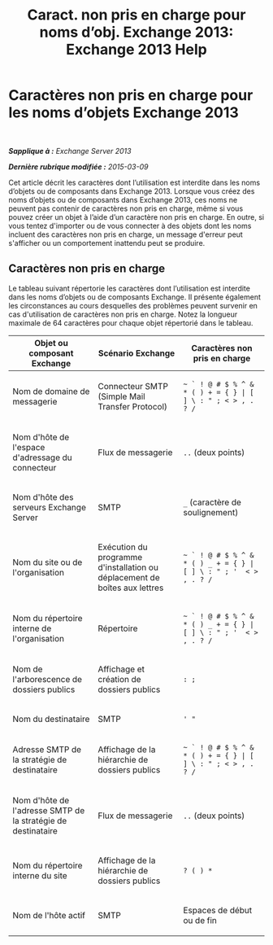 ﻿---
title: 'Caract. non pris en charge pour noms d’obj. Exchange 2013: Exchange 2013 Help'
TOCTitle: Caractères non pris en charge pour les noms d’objets Exchange 2013
ms:assetid: 76fa4e23-f0f6-473b-9227-70ded907578f
ms:mtpsurl: https://technet.microsoft.com/fr-fr/library/Dn169553(v=EXCHG.150)
ms:contentKeyID: 54652764
ms.date: 05/23/2018
mtps_version: v=EXCHG.150
ms.translationtype: MT
---

# Caractères non pris en charge pour les noms d’objets Exchange 2013

 

_**Sapplique à :** Exchange Server 2013_

_**Dernière rubrique modifiée :** 2015-03-09_

Cet article décrit les caractères dont l’utilisation est interdite dans les noms d’objets ou de composants dans Exchange 2013. Lorsque vous créez des noms d’objets ou de composants dans Exchange 2013, ces noms ne peuvent pas contenir de caractères non pris en charge, même si vous pouvez créer un objet à l’aide d’un caractère non pris en charge. En outre, si vous tentez d'importer ou de vous connecter à des objets dont les noms incluent des caractères non pris en charge, un message d'erreur peut s'afficher ou un comportement inattendu peut se produire.

## Caractères non pris en charge

Le tableau suivant répertorie les caractères dont l’utilisation est interdite dans les noms d’objets ou de composants Exchange. Il présente également les circonstances au cours desquelles des problèmes peuvent survenir en cas d'utilisation de caractères non pris en charge. Notez la longueur maximale de 64 caractères pour chaque objet répertorié dans le tableau.


<table>
<colgroup>
<col style="width: 33%" />
<col style="width: 33%" />
<col style="width: 33%" />
</colgroup>
<thead>
<tr class="header">
<th>Objet ou composant Exchange</th>
<th>Scénario Exchange</th>
<th>Caractères non pris en charge</th>
</tr>
</thead>
<tbody>
<tr class="odd">
<td><p>Nom de domaine de messagerie</p></td>
<td><p>Connecteur SMTP (Simple Mail Transfer Protocol)</p></td>
<td><p><code>~ ` ! @ # $ % ^ &amp; * ( ) + = { } | [ ] \ : &quot; ; &lt; &gt; , . ? /</code></p></td>
</tr>
<tr class="even">
<td><p>Nom d'hôte de l'espace d'adressage du connecteur</p></td>
<td><p>Flux de messagerie</p></td>
<td><p><code>..</code> (deux points)</p></td>
</tr>
<tr class="odd">
<td><p>Nom d'hôte des serveurs Exchange Server</p></td>
<td><p>SMTP</p></td>
<td><p><code>_</code> (caractère de soulignement)</p></td>
</tr>
<tr class="even">
<td><p>Nom du site ou de l'organisation</p></td>
<td><p>Exécution du programme d'installation ou déplacement de boîtes aux lettres</p></td>
<td><p><code>~ ` ! @ # $ % ^ &amp; * ( ) _ + = { } | [ ] \ : &quot; ; '  &lt; &gt; , . ? /</code></p></td>
</tr>
<tr class="odd">
<td><p>Nom du répertoire interne de l'organisation</p></td>
<td><p>Répertoire</p></td>
<td><p><code>~ ` ! @ # $ % ^ &amp; * ( ) _ + = { } | [ ] \ : &quot; ; '  &lt; &gt; , . ? /</code></p></td>
</tr>
<tr class="even">
<td><p>Nom de l'arborescence de dossiers publics</p></td>
<td><p>Affichage et création de dossiers publics</p></td>
<td><p><code>: ;</code></p></td>
</tr>
<tr class="odd">
<td><p>Nom du destinataire</p></td>
<td><p>SMTP</p></td>
<td><p><code>' &quot;</code></p></td>
</tr>
<tr class="even">
<td><p>Adresse SMTP de la stratégie de destinataire</p></td>
<td><p>Affichage de la hiérarchie de dossiers publics</p></td>
<td><p><code>~ ` ! @ # $ % ^ &amp; * ( ) + = { } | [ ] \ : &quot; ; &lt; &gt; , . ? /</code></p></td>
</tr>
<tr class="odd">
<td><p>Nom d'hôte de l'adresse SMTP de la stratégie de destinataire</p></td>
<td><p>Flux de messagerie</p></td>
<td><p><code>..</code> (deux points)</p></td>
</tr>
<tr class="even">
<td><p>Nom du répertoire interne du site</p></td>
<td><p>Affichage de la hiérarchie de dossiers publics</p></td>
<td><p><code>? ( ) *</code></p></td>
</tr>
<tr class="odd">
<td><p>Nom de l'hôte actif</p></td>
<td><p>SMTP</p></td>
<td><p>Espaces de début ou de fin</p></td>
</tr>
</tbody>
</table>

